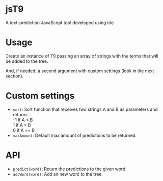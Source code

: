 jsT9
====

A text-prediction JavaScript tool developed using trie

Usage
=====

Create an instance of T9 passing an array of strings with the terms that will be added to the tree. 

And, if needed, a second argument with custom settings (look in the next section).

Custom settings
===============

* `sort`: Sort function that receives two strings A and B as parameters and returns:  
 -1 if A < B  
 1 if A > B  
 0 if A == B
* `maxAmount`: Default max amount of predictions to be returned.

API
===

* `predict(word)`: Return the predictions to the given word.
* `addWord(word)`: Add an new word to the tree.